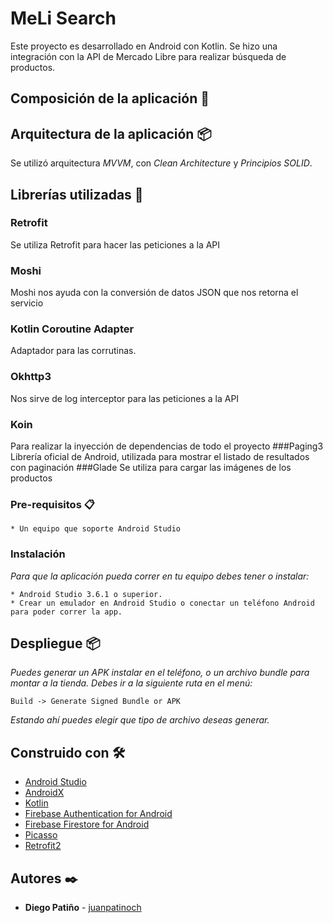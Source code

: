 # MeLi Search

Este proyecto es desarrollado en Android con Kotlin.
Se hizo una integración con la API de Mercado Libre para realizar búsqueda de productos.

## Composición de la aplicación 🚀

## Arquitectura de la aplicación 📦

Se utilizó arquitectura _MVVM_, con _Clean Architecture_ y _Principios SOLID_.

## Librerías utilizadas 🔧

### Retrofit
Se utiliza Retrofit para hacer las peticiones a la API
### Moshi
Moshi nos ayuda con la conversión de datos JSON que nos retorna el servicio
### Kotlin Coroutine Adapter
Adaptador para las corrutinas.
### Okhttp3
Nos sirve de log interceptor para las peticiones a la API
### Koin
Para realizar la inyección de dependencias de todo el proyecto
###Paging3
Librería oficial de Android, utilizada para mostrar el listado de resultados con paginación
###Glade
Se utiliza para cargar las imágenes de los productos


### Pre-requisitos 📋

```
* Un equipo que soporte Android Studio
```

### Instalación 

_Para que la aplicación pueda correr en tu equipo debes tener o instalar:_

```
* Android Studio 3.6.1 o superior.
* Crear un emulador en Android Studio o conectar un teléfono Android para poder correr la app.
```

## Despliegue 📦

_Puedes generar un APK instalar en el teléfono, o un archivo bundle para montar a la tienda. Debes ir a la siguiente ruta en el menú:_

```
Build -> Generate Signed Bundle or APK
```

_Estando ahí puedes elegir que tipo de archivo deseas generar._

## Construido con 🛠️

* [Android Studio](https://developer.android.com/studio/)
* [AndroidX](https://developer.android.com/jetpack/androidx/)
* [Kotlin](https://kotlinlang.org/)
* [Firebase Authentication for Android](https://firebase.google.com/docs/auth/)
* [Firebase Firestore for Android](https://firebase.google.com/docs/firestore/)
* [Picasso](https://square.github.io/picasso/)
* [Retrofit2](https://square.github.io/retrofit/)

## Autores ✒️

* **Diego Patiño** - [juanpatinoch](https://github.com/juanpatinoch/)
